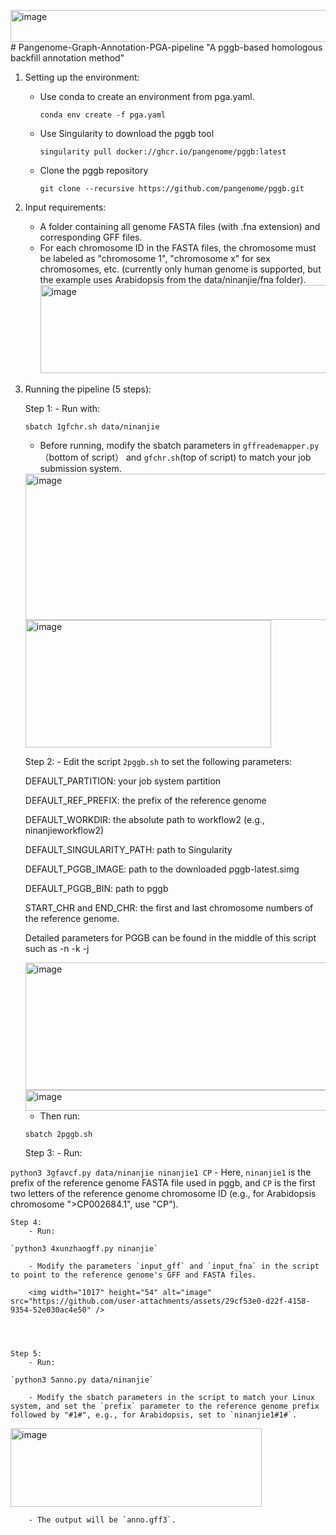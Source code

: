 <img width="1044" height="51" alt="image" src="https://github.com/user-attachments/assets/52a9c32e-d74c-48ce-b929-123977512564" /># Pangenome-Graph-Annotation-PGA-pipeline
"A pggb-based homologous backfill annotation method"
1. Setting up the environment:
    - Use conda to create an environment from pga.yaml.

      `conda env create -f pga.yaml`
    - Use Singularity to download the pggb tool

      `singularity pull docker://ghcr.io/pangenome/pggb:latest`
    - Clone the pggb repository

      `git clone --recursive https://github.com/pangenome/pggb.git`
 2. Input requirements:
    - A folder containing all genome FASTA files (with .fna extension) and corresponding GFF files.
    - For each chromosome ID in the FASTA files, the chromosome must be labeled as "chromosome 1", "chromosome x" for sex chromosomes, etc. (currently only human genome is supported, but the example uses Arabidopsis from the data/ninanjie/fna folder).
      <img width="549" height="141" alt="image" src="https://github.com/user-attachments/assets/72292c0b-e1d5-489a-9525-e8c5439ec979" />

 3. Running the pipeline (5 steps):

    Step 1: 
        - Run with:

    `sbatch 1gfchr.sh data/ninanjie`

    - Before running, modify the sbatch parameters in `gffreademapper.py`（bottom of script） and `gfchr.sh`(top of script) to match your job submission system.
    <img width="609" height="234" alt="image" src="https://github.com/user-attachments/assets/0eff2bdf-d286-4cc6-8335-4c53d73f30da" />
    <img width="393" height="204" alt="image" src="https://github.com/user-attachments/assets/5b0a1e8f-b95e-4823-87c6-978b4f5318a0" />



    Step 2:
        - Edit the script `2pggb.sh` to set the following parameters:

    DEFAULT_PARTITION: your job system partition

    DEFAULT_REF_PREFIX: the prefix of the reference genome

    DEFAULT_WORKDIR: the absolute path to workflow2 (e.g., ninanjieworkflow2)

    DEFAULT_SINGULARITY_PATH: path to Singularity

    DEFAULT_PGGB_IMAGE: path to the downloaded pggb-latest.simg

    DEFAULT_PGGB_BIN: path to pggb

    START_CHR and END_CHR: the first and last chromosome numbers of the reference genome.

    Detailed parameters for PGGB can be found in the middle of this script such as -n -k -j

    <img width="966" height="204" alt="image" src="https://github.com/user-attachments/assets/2fb9a9d4-be91-4f66-9a30-d271e21bfd6c" />
    <img width="1704" height="33" alt="image" src="https://github.com/user-attachments/assets/53475210-cef9-4d1d-8aeb-05005259224a" />



    - Then run:

    `sbatch 2pggb.sh`


    Step 3:
        - Run:

`python3 3gfavcf.py data/ninanjie ninanjie1 CP`
        - Here, `ninanjie1` is the prefix of the reference genome FASTA file used in pggb, and `CP` is the first two letters of the reference genome chromosome ID (e.g., for Arabidopsis chromosome ">CP002684.1", use "CP").
   

    Step 4:
        - Run:

    `python3 4xunzhaogff.py ninanjie`
        
        - Modify the parameters `input_gff` and `input_fna` in the script to point to the reference genome's GFF and FASTA files.

        <img width="1017" height="54" alt="image" src="https://github.com/user-attachments/assets/29cf53e0-d22f-4158-9354-52e030ac4e50" />




    Step 5:
        - Run:

    `python3 5anno.py data/ninanjie`
        
        - Modify the sbatch parameters in the script to match your Linux system, and set the `prefix` parameter to the reference genome prefix followed by "#1#", e.g., for Arabidopsis, set to `ninanjie1#1#`.
<img width="402" height="126" alt="image" src="https://github.com/user-attachments/assets/123a60ae-600a-4465-9d86-23720e3ca1e7" />

        
        - The output will be `anno.gff3`.

